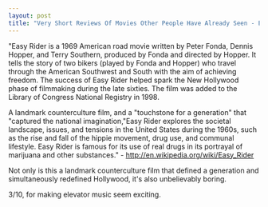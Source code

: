 ```yaml
---
layout: post
title: "Very Short Reviews Of Movies Other People Have Already Seen - Easy Rider [1969]"
---
```


"Easy Rider is a 1969 American road movie written by Peter Fonda, Dennis Hopper, and Terry Southern, produced by Fonda and directed by Hopper. It tells the story of two bikers (played by Fonda and Hopper) who travel through the American Southwest and South with the aim of achieving freedom. The success of Easy Rider helped spark the New Hollywood phase of filmmaking during the late sixties. The film was added to the Library of Congress National Registry in 1998.

A landmark counterculture film, and a "touchstone for a generation" that "captured the national imagination,"Easy Rider explores the societal landscape, issues, and tensions in the United States during the 1960s, such as the rise and fall of the hippie movement, drug use, and communal lifestyle. Easy Rider is famous for its use of real drugs in its portrayal of marijuana and other substances." - http://en.wikipedia.org/wiki/Easy_Rider

Not only is this a landmark counterculture film that defined a generation and simultaneously redefined Hollywood, it's also unbelievably boring.

3/10, for making elevator music seem exciting.

